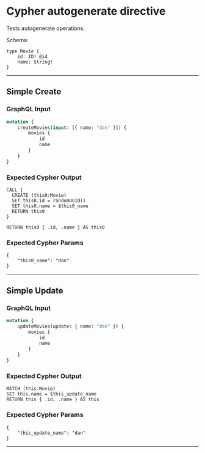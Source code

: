 # Cypher autogenerate directive

Tests autogenerate operations.

Schema:

```schema
type Movie {
    id: ID! @id
    name: String!
}
```

---

## Simple Create

### GraphQL Input

```graphql
mutation {
    createMovies(input: [{ name: "dan" }]) {
        movies {
            id
            name
        }
    }
}
```

### Expected Cypher Output

```cypher
CALL {
  CREATE (this0:Movie)
  SET this0.id = randomUUID()
  SET this0.name = $this0_name
  RETURN this0
}

RETURN this0 { .id, .name } AS this0
```

### Expected Cypher Params

```cypher-params
{
    "this0_name": "dan"
}
```

---

## Simple Update

### GraphQL Input

```graphql
mutation {
    updateMovies(update: { name: "dan" }) {
        movies {
            id
            name
        }
    }
}
```

### Expected Cypher Output

```cypher
MATCH (this:Movie)
SET this.name = $this_update_name
RETURN this { .id, .name } AS this
```

### Expected Cypher Params

```cypher-params
{
    "this_update_name": "dan"
}
```

---
